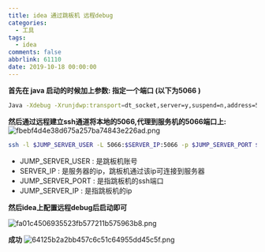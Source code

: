 ```yaml
---
title: idea 通过跳板机 远程debug
categories:
  - 工具
tags:
  - idea
comments: false
abbrlink: 61110
date: 2019-10-18 00:00:00
---
```

**首先在 java 启动的时候加上参数:  指定一个端口 (以下为5066 )**
``` bash
Java -Xdebug -Xrunjdwp:transport=dt_socket,server=y,suspend=n,address=5066 -jar 
```
**然后通过远程建立ssh通道将本地的5066,代理到服务机的5066端口上:**
![fbebf4d4e38d675a257ba74843e226ad.png](https://app.yinxiang.com/shard/s71/nl/16795298/ae196032-e6d3-44f7-b236-7085cafc39f0//res/b05ef307-90c8-40b4-8b4a-f61011a32a2e.png?resizeSmall&width=832)
```bash
ssh -l $JUMP_SERVER_USER -L 5066:$SERVER_IP:5066 -p $JUMP_SERVER_PORT $JUMP_SERVER_IP
```
* JUMP_SERVER_USER : 是跳板机账号
* SERVER_IP : 是服务器的ip，跳板机通过该ip可连接到服务器
* JUMP_SERVER_PORT : 是指跳板机的ssh端口
* JUMP_SERVER_IP : 是指跳板机的ip


**然后idea上配置远程debug后启动即可**

![fa01c4506935523fb577211b575963b8.png](https://app.yinxiang.com/shard/s71/nl/16795298/ae196032-e6d3-44f7-b236-7085cafc39f0//res/b5b91d20-a996-41c1-b95c-4b73821ac9a1.png?resizeSmall&width=832)

**成功**
![64125b2a2bb457c6c51c64955dd45c5f.png](https://app.yinxiang.com/shard/s71/nl/16795298/ae196032-e6d3-44f7-b236-7085cafc39f0//res/de389de4-cd1a-4d99-a8e6-80dbd3dc395a.png?resizeSmall&width=832)
